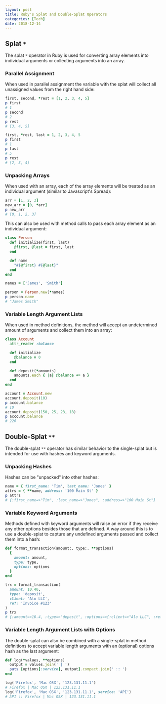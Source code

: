 ```yaml
---
layout: post
title: Ruby's Splat and Double-Splat Operators
categories: [Tech]
date: 2018-12-14
---
```


## Splat `*` 

The splat `*` operator in Ruby is used for converting array elements into individual arguments or collecting arguments into an array.

### Parallel Assignment

When used in parallel assignment the variable with the splat will collect all unassigned values from the right hand side:

```ruby
first, second, *rest = [1, 2, 3, 4, 5]
p first
# 1
p second
# 2
p rest
# [3, 4, 5]
```

```ruby
first, *rest, last = 1, 2, 3, 4, 5
p first
# 1
p last
# 5
p rest
# [2, 3, 4]
```

### Unpacking Arrays

When used with an array, each of the array elements will be treated as an individual argument (similar to Javascript's Spread):

```ruby
arr = [1, 2, 3]
new_arr = [0, *arr]
p new_arr
# [0, 1, 2, 3]
```

This can also be used with method calls to pass each array element as an individual argument:

```ruby
class Person
  def initialize(first, last)
    @first, @last = first, last
  end

  def name
    "#{@first} #{@last}"
  end
end

names = ['James', 'Smith']

person = Person.new(*names)
p person.name
# "James Smith"
```

### Variable Length Argument Lists

When used in method definitions, the method will accept an undetermined amount of arguments and collect them into an array:

```ruby
class Account
  attr_reader :balance

  def initialize
    @balance = 0
  end

  def deposit(*amounts)
    amounts.each { |a| @balance += a }
  end
end

account = Account.new
account.deposit(10)
p account.balance
# 10
account.deposit(150, 25, 23, 18)
p account.balance
# 226
```

## Double-Splat `**`

The double-splat `**` operator has similar behavior to the single-splat but is intended for use with hashes and keyword arguments.

### Unpacking Hashes

Hashes can be "unpacked" into other hashes:

```ruby
name = { first_name: 'Tim', last_name: 'Jones' }
attrs = { **name, address: '100 Main St' }
p attrs
# {:first_name=>"Tim", :last_name=>"Jones", :address=>"100 Main St"}
```

### Variable Keyword Arguments

Methods defined with keyword arguments will raise an error if they receive any other options besides those that are defined. A way around this is to use a double-splat to capture any undefined arguments passed and collect them into a hash:

```ruby
def format_transaction(amount:, type:, **options)
  {
    amount: amount,
    type: type,
    options: options
  }
end

trx = format_transaction(
  amount: 10.40,
  type: 'deposit',
  client: 'Alo LLC',
  ref: 'Invoice #123'
)
p trx
# {:amount=>10.4, :type=>"deposit", :options=>{:client=>"Alo LLC", :ref=>"Invoice #123"}}
```

### Variable Length Argument Lists with Options

The double-splat can also be combined with a single-splat in method definitions to accept variable length arguments with an (optional) options hash as the last argument:

```ruby
def log(*values, **options)
  output = values.join(' | ')
  puts [options[:service], output].compact.join(' :: ')
end

log('Firefox', 'Mac OSX', '123.131.11.1')
# Firefox | Mac OSX | 123.131.11.1 
log('Firefox', 'Mac OSX', '123.131.11.1', service: 'API')
# API :: Firefox | Mac OSX | 123.131.11.1 
```
